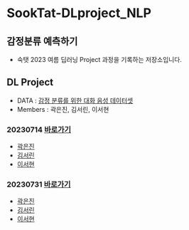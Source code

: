 # SookTat-DLproject_NLP
## 감정분류 예측하기
- 숙탯 2023 여름 딥러닝 Project 과정을 기록하는 저장소입니다.


## DL Project
- DATA : [감정 분류를 위한 대화 음성 데이터셋](https://aihub.or.kr/aihubdata/data/view.do?currMenu=115&topMenu=100&dataSetSn=263)
- Members : 곽은진, 김서린, 이서현  

### 20230714  [바로가기](https://github.com/eunjin413/SookTat-DLproject_NLP/tree/main/0714)
- [곽은진](https://github.com/eunjin413/SookTat-DLproject_NLP/blob/main/0714/%ED%86%A0%ED%81%B0%ED%99%94%20%EC%8B%9C%EB%8F%84%20-%20%EA%B3%BD%EC%9D%80%EC%A7%84.ipynb)
- [김서린](https://github.com/eunjin413/SookTat-DLproject_NLP/blob/main/0714/NLP%20%EC%A0%84%EC%B2%98%EB%A6%AC.ipynb)
- [이서현](https://github.com/eunjin413/SookTat-DLproject_NLP/blob/main/0714/NLP%20%EC%A0%84%EC%B2%98%EB%A6%AC.ipynb)

### 20230731  [바로가기](https://github.com/eunjin413/SookTat-DLproject_NLP/tree/main/0731)
- [곽은진]()
- [김서린](https://github.com/eunjin413/SookTat-DLproject_NLP/blob/main/0731/%EB%94%A5%EB%9F%AC%EB%8B%9D%20%EB%8D%B0%EC%9D%B4%ED%84%B0%20%EC%A0%84%EC%B2%98%EB%A6%AC_%EA%B9%80%EC%84%9C%EB%A6%B0.ipynb)
- [이서현]()
